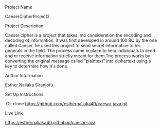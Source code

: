 Project Name

CaeserCipherProject2

Project Description

Caeser cipher is a project that takes into consideration the encoding and decoding of information. It was first developed in around 100 BC by the one called Caeser, he used this project to send secret information to his generals in the field. The process came in place to help individuals to send and or receive information strictly meant for them.The process works by converting the original message called "plaintext" into ciphertext using a key to determine how it's done.

Author Information

Esther Naliaka Siranjofu

Set Up Instructions

.Git clone https://github.com/esthernaliaka40/caesar-java.git

Live Link

https://esthernaliaka40.github.io/caesar-java
